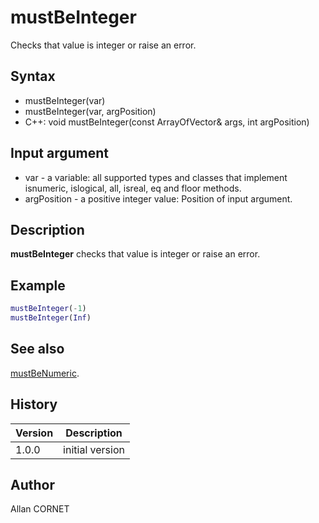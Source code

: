 # mustBeInteger

Checks that value is integer or raise an error.

## Syntax

- mustBeInteger(var)
- mustBeInteger(var, argPosition)
- C++: void mustBeInteger(const ArrayOfVector& args, int argPosition)

## Input argument

- var - a variable: all supported types and classes that implement isnumeric, islogical, all, isreal, eq and floor methods.
- argPosition - a positive integer value: Position of input argument.

## Description

  <p><b>mustBeInteger</b> checks that value is integer or raise an error.</p>

## Example

```matlab
mustBeInteger(-1)
mustBeInteger(Inf)
```

## See also

[mustBeNumeric](mustBeNumeric.md).

## History

| Version | Description     |
| ------- | --------------- |
| 1.0.0   | initial version |

## Author

Allan CORNET
